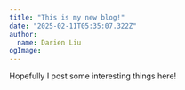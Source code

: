 ```yaml
---
title: "This is my new blog!"
date: "2025-02-11T05:35:07.322Z"
author:
  name: Darien Liu
ogImage:
---
```


Hopefully I post some interesting things here!
